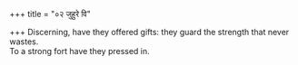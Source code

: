 +++
title = "०२ जुहुरे वि"

+++
Discerning, have they offered gifts: they guard the strength that never wastes.  
     To a strong fort have they pressed in.